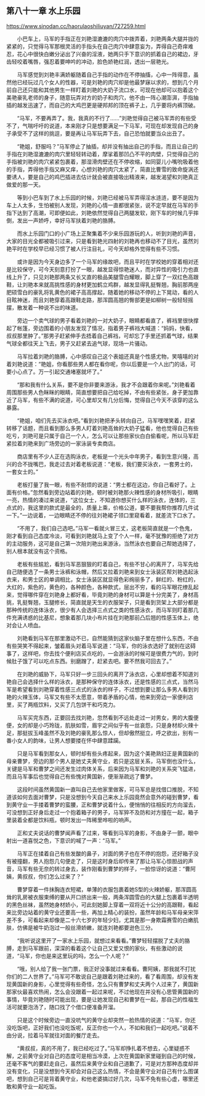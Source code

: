 ## 第八十一章 水上乐园

https://www.sinodan.cc/haorulaoshiliuyan/727259.html

　　小巴车上，马军的手指正在刘艳湿漉漉的肉穴中拨弄着，刘艳两条大腿并拢的紧紧的，只觉得马军那根灵活的手指头在自己肉穴中肆意妄为，弄得自己奇痒难忍，花心中很快白嫩分泌出了兴奋的淫液，她两只手下意识的抓着自己的裙边，牙齿轻咬着嘴唇，强忍着要呻吟的冲动，脸色娇艳红润，透出一层艳光。

　　马军感觉到刘艳丰满娇躯随着自己手指的动作在不停抽搐，心中一阵得意，虽然他已经玩过几个女人的性器，可是刘艳的肉穴却是他最梦寐以求的，想到几个月前自己还只能和其他男生一样盯着刘艳的大奶子流口水，可现在他却可以抱着这个美艳豪乳老师的身子，随意玩弄对方的奶子和肉穴，他不由一阵心潮澎湃，手指抽插的越发迅速了，而自己的大鸡巴更是硬邦邦的顶在裤子上，几乎要将内裤顶破。

　　“马军，不要再弄了。我，我真的不行了……”刘艳觉得自己被马军弄的有些受不了，气喘吁吁的说道，本来刚才只是想要满足一下马军，可现在却发现自己的身子承受不了这样的挑逗，要是再让马军玩弄下去，自己恐怕就要当众出丑了。

　　“艳姐，舒服吗？”马军停止了抽插，却并没有抽出自己的手指，而且让自己的手指在刘艳湿漉漉的肉穴里轻轻转动着，摩挲着那凹凸不平的肉壁，只觉得自己的手指被刘艳的肉穴紧紧包裹着，那湿滑肉壁还在不停收缩，如同婴儿小嘴吮吸着他的手指，弄得他手指又麻又痒，心想刘艳的肉穴太紧了，简直比曹雪的致命旋涡还要诱人，要是自己的鸡巴插进去估计就会被直接吸出精液来，越发渴望和刘艳真正做爱的那一天。

　　等到小巴车到了水上乐园的时候，刘艳已经被马军弄得淫水涟涟，要不是因为车上人太多，生怕被别人发现，刘艳的心情一直都很紧张，说不定早就在马军的手指下达到了高潮，可即便如此，刘艳依然觉得自己两腿发软，刚下车的时候几乎摔倒，发出一声娇呼，幸好马军扶着刘艳的胳膊。

　　而水上乐园门口的小广场上正聚集着不少来乐园游玩的人，听到刘艳的声音，大家的目光全都被吸引过来，只是看到艳光四射的刘艳再也移动不了目光，虽然刘艳平时在学校早已经习惯了被人行注目礼，可今天却格外觉得有些不习惯。

　　或许是因为今天身边多了一个马军的缘故吧，而且平时在学校她的穿着相对还是比较保守，可今天刻意打扮了一眼，越发显得惊艳迷人，而对异性的吸引力也直线上升了，只见刘艳那两条又长又直的极品美腿雪白耀眼，脚上穿了一双红色高跟鞋，让刘艳本来就高挑性感的身材更加鹤立鸡群，越发显得乳挺臀翘，胸前那两座肥硕雪白的豪乳将乳黄色的裙子高高撑起，随着她的移动不停的上下晃动，看的人目眩神迷，而且刘艳穿着高跟鞋走路，那浑圆高翘的臀部更是如柳树一般轻轻摇摆，散发着一种说不出的味道。

　　旁边一个卖气球的男子看着刘艳的一对大奶子，眼睛都看直了，裤裆里很快撑起了帐篷，旁边围着的小朋友发现了情况，指着男子裤裆大喊道：“妈妈，快看，叔叔那里肿了。”那男子赶紧伸手去捂着自己裤裆，可却忘了手里还抓着气球，结果气球全都往天上飞去，男子又赶紧去追气球，现场一片骚动。

　　马军拉着刘艳的胳膊，心中感叹自己这个表姐还真是个性感尤物，笑嘻嘻的对着刘艳说道：“艳姐，你看那些男人都在看你呢，你以后要是一个人出门的话，可要小心点了。万一引起交通堵塞就坏了。”

　　“那和我有什么关系，要不是你非要来游泳，我才不会跟着你来呢。”刘艳看着周围那些男人色眯眯的眼睛，简直想要把自己给吃掉，不由有些紧张，身子更加靠近了马军，有些不满的说道，可心里却又有几分后悔，觉得自己今天不该穿的这么暴露。

　　“艳姐，咱们先去买泳衣吧。”看到刘艳把矛头转向自己，马军嘿嘿笑着，赶紧转移了话题，而且看到那么多男人盯着刘艳高耸的大奶子猛看，他也觉得自己有些吃亏，刘艳可是只属于自己一个人，怎么可以让那些家伙白白偷看呢，所以马军赶紧拉着刘艳来到广场旁边的一家泳装专卖商店。

　　商店里有不少人正在选购泳衣，老板是一个光头中年男子，看到生意兴隆，高兴的合不拢嘴巴，我走过去对着老板说道：“老板，我们要买泳衣，一套男士的，一套女士的。”

　　老板打量了我一眼，有些不耐烦的说道：“男士都在这边，你自己看好了。上面有价格。”忽然看到旁边站着的刘艳，顿时被刘艳那火辣性感的身材所吸引，眼睛一亮，热情的凑过来说道，“这位女士，不知道你想买什么样的泳衣，连体的，三点式的，我这里的款式是最全的，质量上乘，价格公道，要不要我帮你推荐几件试一下。”一边说着，一边眼睛还不停的往刘艳裙子领口里窥看着，就差流下口水了。

　　“不用了，我们自己选吧。”马军一看就火冒三丈，这老板简直就是一个色鬼，刚才看到自己态度冷淡，可看到刘艳就马上变了个人一样，毫不犹豫的拒绝了对方的主动服务，这可是自己第一次陪刘艳出来游泳，当然泳衣也要自己帮她选择了，别人根本就没有这个资格。

　　老板有些尴尬，看到马军恶狠狠的盯着自己，有些不甘心的离开了，马军先给自己随便选了一条男士泳裤和泳帽，然后又拉着刘艳来到女士泳装区帮刘艳选起泳衣来，和男士区的单调相比，女士泳装区就显得色彩绚丽多了，鲜红的、粉红的，大红的，紫色的，黄色的，各种颜色，各种款式，层出不穷，看的马军眼花缭乱起来，觉得哪件穿在刘艳身上都好看，毕竟刘艳的身材可以算是十分完美了，身材高挑，乳挺臀翘，玉腿修长，简直就是天生的衣服架子，只是看到货架上大部分都是那种传统的连体泳衣，很少有人会选择三点式之类的性感泳衣，而马军则盯着那几件充满诱惑的比基尼，想象着那几块小布片挂在刘艳那前凸后翘的性感玉体上，绝对会让人喷血。

　　刘艳看到马军在那里激动不已，自然能猜到这家伙脑子里在想什么东西，不由有些哭笑不得起来，皱着眉头对着马军说道：“马军，你的泳衣选好了就别在这碍事了，这样吧，你去找个便利店买点吃的，一会游泳的时候可是很费力气的，到时候肚子饿了可以吃点东西。别磨蹭了，赶紧去吧。要不然我可回去了。”

　　在刘艳的威胁下，马军只好一步三回头的离开了泳衣店，心里却想着不知道刘艳自己会选择什么样的泳衣，是那种保守的连体泳衣，还是性感的三点式，当然马军是希望看到刘艳穿着性感三点式的泳衣的样子，不过想到要让那么多男人看到刘艳的火辣玉体，马军又有些不太愿意，带着矛盾的心情，他来到旁边一家便利店里，买了两瓶饮料，又买了几包饼干和巧克力。

　　马军买完东西，正要回去找刘艳，忽然看到不远处走过一对男女，男的大腹便便，女的却是小巧玲珑，肌肤如雪，眉宇之间似乎有一丝哀怨，只是身材却火辣十足，那挺拔玉峰虽然不及刘艳的豪乳那么惊人，但却傲然挺立，呼之欲出，别有一番小女人的韵味，让男人想要搂在怀中肆意蹂躏。

　　只是马军看到那女人，顿时却有些头疼起来，因为这个美艳熟妇正是黄国新的母亲曹梦，旁边的那个男人是她丈夫黄守业，若只是这层关系，马军倒也没什么，关键是马军和曹梦之间还发生过肉体关系，后来因为马军和刘艳的关系突飞猛进，而且马军事后也觉得自己有些愧对黄国新，便渐渐疏远了曹梦。

　　这段时间虽然黄国新一直叫自己去他家里做客，可马军总是找借口推脱，不知道该如何去面对曹梦，只是没想到今天自己来水上乐园竟然会意外的碰到曹梦，看到黄守业一手搂着曹梦的蛮腰，正和曹梦说着什么，便悄悄的往相反的方向溜去，可没想到正好身后走过一个抱着箱子的男子，马军猝不及防和对方撞在一起，箱子里装着全都是饮料瓶，顿时发出一阵稀里哗啦的响声。

　　正和丈夫说话的曹梦闻声看了过来，等看到马军的身影，不由身子一颤，眼中射出一道喜悦之色，下意识的喊了一声：“马军。”

　　马军正在揉着自己有些发酸的鼻子，对面的男子也在不停的抱怨，还好箱子没有被撞翻，男人抱怨几句便走了，只是这时身后却传来了那让马军心惊胆战的声音，马军有些无奈的转过身去，装作刚看到曹梦的样子，一脸惊讶的说道：“曹阿姨，黄叔叔，你们怎么过来了？”

　　曹梦穿着一件抹胸连衣短裙，单薄的衣服包裹着她S型的火辣娇躯，那浑圆高耸的乳房被衣服束缚的要从开口挤出来一般，两条浑圆雪白的大腿上包裹着半透明的黑色丝袜，虽然她身材娇小，可此刻她脚上穿着一双将近十公分的高跟鞋，看起来比旁边站着的黄守业还要高一些，再加上精心的装扮，虽然年龄和马军母亲宋萍差不多，可看起来却像是二十六七岁的年轻少妇，尤其是那一身欺霜赛雪的白嫩肌肤，仿佛是被牛奶泡过一般丝滑娇嫩，就连刘艳都要逊色三分。

　　“我听说这里开了一家水上乐园，就想过来看看。”曹梦轻轻摆脱了丈夫的胳膊，走到马军跟前，深深的看着这个让自己又爱又恨的家伙，有些激动的说道，“马军，你也是来这里玩的吗，怎么一个人呢？”

　　“哦，别人给了我一张门票，我正好没事就过来看看。曹阿姨，那我就不打扰你们的二人世界了。”马军可不敢说自己是跟着刘艳过来的，看了看周围，却没有发现黄国新的身影，心里觉得有些奇怪，怎么只有曹梦和丈夫两个人过来了，黄国新那家伙最喜欢热闹，怎么会没跟着一起过来呢，不过他现在并没有心思管黄国新的事情，毕竟刘艳随时可能出现，要是让她发现自己和曹梦在一起，那自己的性福生活可就要泡汤了，随口找了个借口便准备开溜。

　　只是这个时候旁边一直没吭气的黄守业却突然一脸热情的说道：“马军，你还没吃饭吧，正好我们也没吃饭呢，反正你也一个人，不如和我们一起吃吧。”说着不由分说，拉着马军就往对面的餐厅走去。

　　“黄叔叔，真的不用了，我已经吃过了。”马军却挣扎着不想去，心里疑惑不解，之前黄守业对自己的态度可是相当冷漠，上次在黄国新家里碰到自己的时候，还毫不客气的要赶走自己，虽然后来黄守业和自己道歉了，可是对方那种态度却并没有变化，只是没想到今天却会对自己这么热情，不会是黄守业对自己有什么图谋吧，想到自己可是背着黄守业，和他老婆搞过好几次，马军不免有些心虚，哪里还敢和黄守业一起吃饭。

